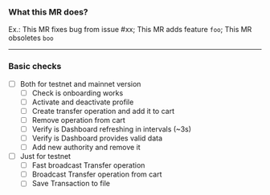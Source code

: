 ### What this MR does?

Ex.: This MR fixes bug from issue #xx; This MR adds feature `foo`; This MR obsoletes `boo`

---
### Basic checks

 - [ ] Both for testnet and mainnet version
    - [ ] Check is onboarding works
    - [ ] Activate and deactivate profile
    - [ ] Create transfer operation and add it to cart
    - [ ] Remove operation from cart
    - [ ] Verify is Dashboard refreshing in intervals (~3s)
    - [ ] Verify is Dashboard provides valid data
    - [ ] Add new authority and remove it

 - [ ] Just for testnet
    - [ ] Fast broadcast Transfer operation
    - [ ] Broadcast Transfer operation from cart
    - [ ] Save Transaction to file

